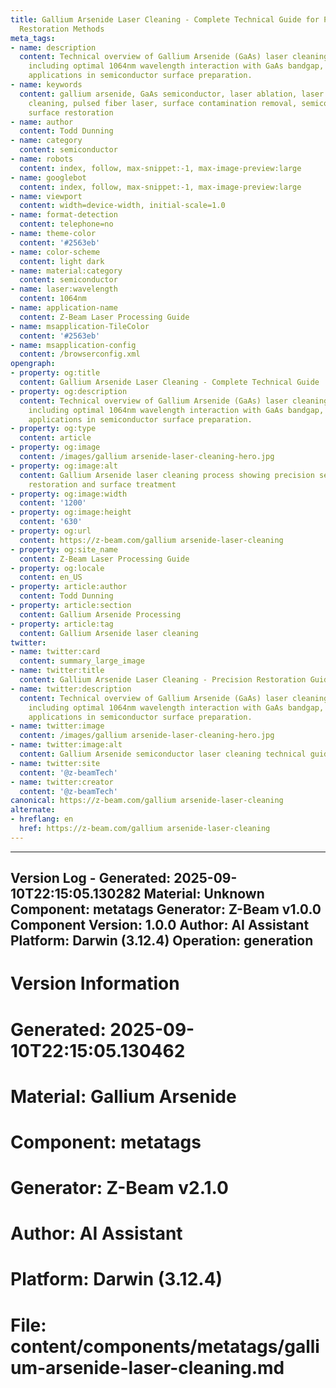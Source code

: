 ```yaml
---
title: Gallium Arsenide Laser Cleaning - Complete Technical Guide for Precision Semiconductor
  Restoration Methods
meta_tags:
- name: description
  content: Technical overview of Gallium Arsenide (GaAs) laser cleaning applications,
    including optimal 1064nm wavelength interaction with GaAs bandgap, and industrial
    applications in semiconductor surface preparation.
- name: keywords
  content: gallium arsenide, GaAs semiconductor, laser ablation, laser cleaning, non-contact
    cleaning, pulsed fiber laser, surface contamination removal, semiconductor processing,
    surface restoration
- name: author
  content: Todd Dunning
- name: category
  content: semiconductor
- name: robots
  content: index, follow, max-snippet:-1, max-image-preview:large
- name: googlebot
  content: index, follow, max-snippet:-1, max-image-preview:large
- name: viewport
  content: width=device-width, initial-scale=1.0
- name: format-detection
  content: telephone=no
- name: theme-color
  content: '#2563eb'
- name: color-scheme
  content: light dark
- name: material:category
  content: semiconductor
- name: laser:wavelength
  content: 1064nm
- name: application-name
  content: Z-Beam Laser Processing Guide
- name: msapplication-TileColor
  content: '#2563eb'
- name: msapplication-config
  content: /browserconfig.xml
opengraph:
- property: og:title
  content: Gallium Arsenide Laser Cleaning - Complete Technical Guide
- property: og:description
  content: Technical overview of Gallium Arsenide (GaAs) laser cleaning applications,
    including optimal 1064nm wavelength interaction with GaAs bandgap, and industrial
    applications in semiconductor surface preparation.
- property: og:type
  content: article
- property: og:image
  content: /images/gallium arsenide-laser-cleaning-hero.jpg
- property: og:image:alt
  content: Gallium Arsenide laser cleaning process showing precision semiconductor
    restoration and surface treatment
- property: og:image:width
  content: '1200'
- property: og:image:height
  content: '630'
- property: og:url
  content: https://z-beam.com/gallium arsenide-laser-cleaning
- property: og:site_name
  content: Z-Beam Laser Processing Guide
- property: og:locale
  content: en_US
- property: article:author
  content: Todd Dunning
- property: article:section
  content: Gallium Arsenide Processing
- property: article:tag
  content: Gallium Arsenide laser cleaning
twitter:
- name: twitter:card
  content: summary_large_image
- name: twitter:title
  content: Gallium Arsenide Laser Cleaning - Precision Restoration Guide
- name: twitter:description
  content: Technical overview of Gallium Arsenide (GaAs) laser cleaning applications,
    including optimal 1064nm wavelength interaction with GaAs bandgap, and industrial
    applications in semiconductor surface preparation.
- name: twitter:image
  content: /images/gallium arsenide-laser-cleaning-hero.jpg
- name: twitter:image:alt
  content: Gallium Arsenide semiconductor laser cleaning technical guide
- name: twitter:site
  content: '@z-beamTech'
- name: twitter:creator
  content: '@z-beamTech'
canonical: https://z-beam.com/gallium arsenide-laser-cleaning
alternate:
- hreflang: en
  href: https://z-beam.com/gallium arsenide-laser-cleaning
---
```


---
Version Log - Generated: 2025-09-10T22:15:05.130282
Material: Unknown
Component: metatags
Generator: Z-Beam v1.0.0
Component Version: 1.0.0
Author: AI Assistant
Platform: Darwin (3.12.4)
Operation: generation
---

# Version Information
# Generated: 2025-09-10T22:15:05.130462
# Material: Gallium Arsenide
# Component: metatags
# Generator: Z-Beam v2.1.0
# Author: AI Assistant
# Platform: Darwin (3.12.4)
# File: content/components/metatags/gallium-arsenide-laser-cleaning.md